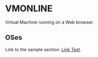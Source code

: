 # VMONLINE

Virtual Machine running on a Web browser.


## OSes

Link to the sample section: [Link Text](https://liamdye.github.io/vmonline/VirtualXP).



